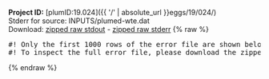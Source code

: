 **Project ID:** [plumID:19.024]({{ '/' | absolute_url }}eggs/19/024/)  
Stderr for source:  INPUTS/plumed-wte.dat   
Download: [zipped raw stdout](plumed-wte.dat.plumed.stdout.txt.zip) - [zipped raw stderr](plumed-wte.dat.plumed.stderr.txt.zip) 
{% raw %}
<pre>
#! Only the first 1000 rows of the error file are shown below
#! To inspect the full error file, please download the zipped raw stderr file above
</pre>
{% endraw %}
